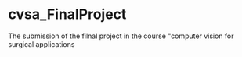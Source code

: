 # cvsa_FinalProject
The submission of the filnal project in the course "computer vision for surgical applications
